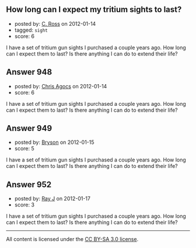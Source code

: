 ## How long can I expect my tritium sights to last?

- posted by: [C. Ross](https://stackexchange.com/users/-1/132-c-ross) on 2012-01-14
- tagged: `sight`
- score: 6

I have a set of tritium gun sights I purchased a couple years ago.  How long can I expect them to last?  Is there anything I can do to extend their life?


## Answer 948

- posted by: [Chris Agocs](https://stackexchange.com/users/-1/12-chris-agocs) on 2012-01-14
- score: 6

I have a set of tritium gun sights I purchased a couple years ago.  How long can I expect them to last?  Is there anything I can do to extend their life?


## Answer 949

- posted by: [Bryson](https://stackexchange.com/users/-1/32-bryson) on 2012-01-15
- score: 5

I have a set of tritium gun sights I purchased a couple years ago.  How long can I expect them to last?  Is there anything I can do to extend their life?


## Answer 952

- posted by: [Ray J](https://stackexchange.com/users/-1/166-ray-j) on 2012-01-17
- score: 3

I have a set of tritium gun sights I purchased a couple years ago.  How long can I expect them to last?  Is there anything I can do to extend their life?



---

All content is licensed under the [CC BY-SA 3.0 license](https://creativecommons.org/licenses/by-sa/3.0/).
